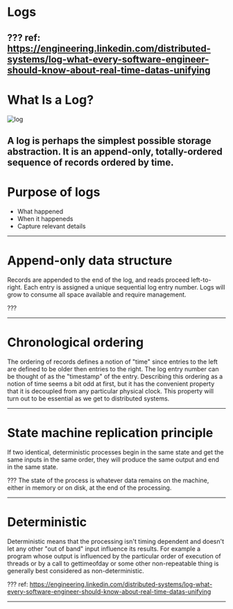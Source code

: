 # Logs

???
ref: https://engineering.linkedin.com/distributed-systems/log-what-every-software-engineer-should-know-about-real-time-datas-unifying
---
# What Is a Log?

![log](../media/log.png)

A log is perhaps the simplest possible storage abstraction. It is an append-only, totally-ordered sequence of records ordered by time.
---
# Purpose of logs

* What happened
* When it happeneds
* Capture relevant details

---
# Append-only data structure

Records are appended to the end of the log, and reads proceed left-to-right.
Each entry is assigned a unique sequential log entry number.
Logs will grow to consume all space available and require management.

???

---
# Chronological ordering

The ordering of records defines a notion of "time" since entries to the left are defined to be older then entries to the right. The log entry number can be thought of as the "timestamp" of the entry. Describing this ordering as a notion of time seems a bit odd at first, but it has the convenient property that it is decoupled from any particular physical clock. This property will turn out to be essential as we get to distributed systems. 

---
# State machine replication principle

If two identical, deterministic processes begin in the same state and get the same inputs in the same order, they will produce the same output and end in the same state. 

???
The state of the process is whatever data remains on the machine, either in memory or on disk, at the end of the processing. 

---
# Deterministic

Deterministic means that the processing isn't timing dependent and doesn't let any other "out of band" input influence its results. For example a program whose output is influenced by the particular order of execution of threads or by a call to gettimeofday or some other non-repeatable thing is generally best considered as non-deterministic. 

???
ref: https://engineering.linkedin.com/distributed-systems/log-what-every-software-engineer-should-know-about-real-time-datas-unifying

---

